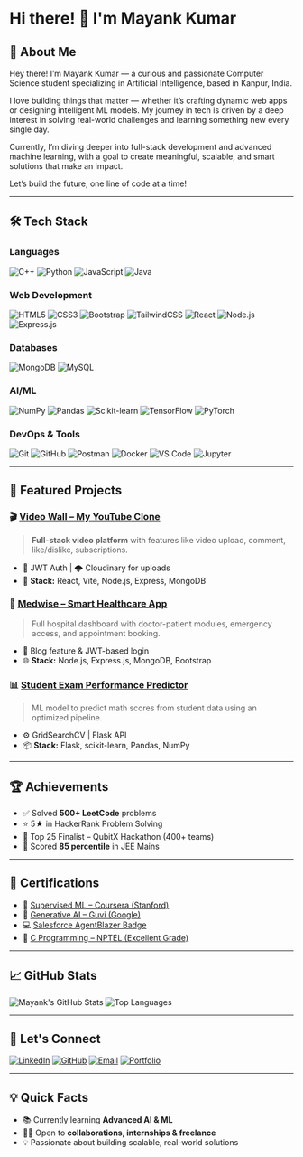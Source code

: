 # Hi there! 👋 I'm Mayank Kumar

## 🚀 About Me

Hey there! I’m Mayank Kumar — a curious and passionate Computer Science student specializing in Artificial Intelligence, based in Kanpur, India. 

I love building things that matter — whether it’s crafting dynamic web apps or designing intelligent ML models. My journey in tech is driven by a deep interest in solving real-world challenges and learning something new every single day.

Currently, I’m diving deeper into full-stack development and advanced machine learning, with a goal to create meaningful, scalable, and smart solutions that make an impact.

Let’s build the future, one line of code at a time!

---

## 🛠️ Tech Stack

### Languages
![C++](https://img.shields.io/badge/-C++-05122A?style=flat&logo=cplusplus&logoColor=00599C)
![Python](https://img.shields.io/badge/-Python-05122A?style=flat&logo=python&logoColor=3776AB)
![JavaScript](https://img.shields.io/badge/-JavaScript-05122A?style=flat&logo=javascript&logoColor=F7DF1E)
![Java](https://img.shields.io/badge/-Java-05122A?style=flat&logo=java&logoColor=007396)

### Web Development
![HTML5](https://img.shields.io/badge/-HTML5-05122A?style=flat&logo=html5&logoColor=E34F26)
![CSS3](https://img.shields.io/badge/-CSS3-05122A?style=flat&logo=css3&logoColor=1572B6)
![Bootstrap](https://img.shields.io/badge/-Bootstrap-05122A?style=flat&logo=bootstrap&logoColor=563D7C)
![TailwindCSS](https://img.shields.io/badge/-TailwindCSS-05122A?style=flat&logo=tailwind-css&logoColor=06B6D4)
![React](https://img.shields.io/badge/-React-05122A?style=flat&logo=react&logoColor=61DAFB)
![Node.js](https://img.shields.io/badge/-Node.js-05122A?style=flat&logo=node.js&logoColor=339933)
![Express.js](https://img.shields.io/badge/-Express.js-05122A?style=flat&logo=express&logoColor=white)

### Databases
![MongoDB](https://img.shields.io/badge/-MongoDB-05122A?style=flat&logo=mongodb&logoColor=47A248)
![MySQL](https://img.shields.io/badge/-MySQL-05122A?style=flat&logo=mysql&logoColor=4479A1)

### AI/ML
![NumPy](https://img.shields.io/badge/-NumPy-05122A?style=flat&logo=numpy&logoColor=013243)
![Pandas](https://img.shields.io/badge/-Pandas-05122A?style=flat&logo=pandas&logoColor=150458)
![Scikit-learn](https://img.shields.io/badge/-Scikit--learn-05122A?style=flat&logo=scikit-learn&logoColor=F7931E)
![TensorFlow](https://img.shields.io/badge/-TensorFlow-05122A?style=flat&logo=tensorflow&logoColor=FF6F00)
![PyTorch](https://img.shields.io/badge/-PyTorch-05122A?style=flat&logo=pytorch&logoColor=EE4C2C)

### DevOps & Tools
![Git](https://img.shields.io/badge/-Git-05122A?style=flat&logo=git&logoColor=F05032)
![GitHub](https://img.shields.io/badge/-GitHub-05122A?style=flat&logo=github&logoColor=white)
![Postman](https://img.shields.io/badge/-Postman-05122A?style=flat&logo=postman&logoColor=FF6C37)
![Docker](https://img.shields.io/badge/-Docker-05122A?style=flat&logo=docker&logoColor=2496ED)
![VS Code](https://img.shields.io/badge/-VS%20Code-05122A?style=flat&logo=visual-studio-code&logoColor=007ACC)
![Jupyter](https://img.shields.io/badge/-Jupyter-05122A?style=flat&logo=jupyter&logoColor=F37626)

---

## 🌟 Featured Projects

### 🎬 [Video Wall – My YouTube Clone](https://mk-video-wall.netlify.app/)
> **Full-stack video platform** with features like video upload, comment, like/dislike, subscriptions.
- 🔐 JWT Auth | 🌩️ Cloudinary for uploads
- 🔧 **Stack:** React, Vite, Node.js, Express, MongoDB

### 🏥 [Medwise – Smart Healthcare App](https://medwise-smart-healthcare.netlify.app/)
> Full hospital dashboard with doctor-patient modules, emergency access, and appointment booking.
- 🧾 Blog feature & JWT-based login
- 🌐 **Stack:** Node.js, Express.js, MongoDB, Bootstrap

### 📊 [Student Exam Performance Predictor](https://maths-score-prediction-lpvz.onrender.com)
> ML model to predict math scores from student data using an optimized pipeline.
- ⚙️ GridSearchCV | Flask API
- 📦 **Stack:** Flask, scikit-learn, Pandas, NumPy

---

## 🏆 Achievements
- ✅ Solved **500+ LeetCode** problems
- ⭐ 5★ in HackerRank Problem Solving
- 🥇 Top 25 Finalist – QubitX Hackathon (400+ teams)
- 🧠 Scored **85 percentile** in JEE Mains

---

## 📜 Certifications
- 🧠 [Supervised ML – Coursera (Stanford)](https://www.coursera.org/account/accomplishments/certificate/)
- 🤖 [Generative AI – Guvi (Google)](https://www.guvi.in/verify-certificate/)
- 💻 [Salesforce AgentBlazer Badge](https://www.salesforce.com/trailblazer/vo45o92ofwgnm3etwr)
- 🧩 [C Programming – NPTEL (Excellent Grade)](https://drive.google.com/drive/u/0/folders/1jdDFbhGiKCaLJDsu7AGuBG7zvfjIV8bL)

---

## 📈 GitHub Stats
![Mayank's GitHub Stats](https://github-readme-stats.vercel.app/api?username=mayank-kumar03&show_icons=true&theme=radical)
![Top Languages](https://github-readme-stats.vercel.app/api/top-langs/?username=mayank-kumar03&layout=compact&theme=radical)

---

## 🤝 Let's Connect

[![LinkedIn](https://img.shields.io/badge/-LinkedIn-blue?style=flat-square&logo=linkedin&logoColor=white)](https://linkedin.com/in/mayank-kumar-20ba2028a)
[![GitHub](https://img.shields.io/badge/-GitHub-black?style=flat-square&logo=github&logoColor=white)](https://github.com/mayank-kumar03)
[![Email](https://img.shields.io/badge/-Email-red?style=flat-square&logo=gmail&logoColor=white)](mailto:mmayanktripathi897@gmail.com)
[![Portfolio](https://img.shields.io/badge/-Portfolio-05122A?style=flat&logo=vercel&logoColor=white)](https://my-portfolio-one-olive-84.vercel.app)

---

## 💡 Quick Facts
- 📚 Currently learning **Advanced AI & ML**
- 👨‍💻 Open to **collaborations, internships & freelance**
- 💡 Passionate about building scalable, real-world solutions
